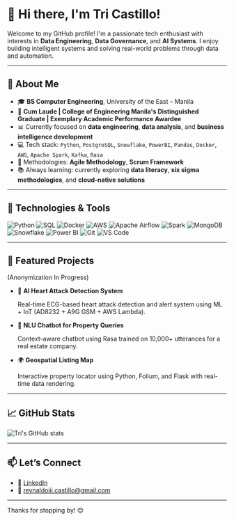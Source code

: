# 👋 Hi there, I'm Tri Castillo!

Welcome to my GitHub profile! I'm a passionate tech enthusiast with interests in **Data Engineering**, **Data Governance**, and **AI Systems**. I enjoy building intelligent systems and solving real-world problems through data and automation.

---

## 💼 About Me

- 🎓 **BS Computer Engineering**, University of the East – Manila  
- 🏅 **Cum Laude | College of Engineering Manila's Distinguished Graduate | Exemplary Academic Performance Awardee**
- 📊 Currently focused on **data engineering**, **data analysis**, and **business intelligence development**
- 💻 Tech stack: `Python`, `PostgreSQL`, `Snowflake`, `PowerBI`, `Pandas`, `Docker`, `AWS`, `Apache Spark`, `Kafka`, `Rasa`
- 🧠 Methodologies: **Agile Methodology**, **Scrum Framework**
- 📚 Always learning: currently exploring **data literacy**, **six sigma methodologies**, and **cloud-native solutions**

---

## 🔧 Technologies & Tools

![Python](https://img.shields.io/badge/-Python-3776AB?style=flat&logo=python&logoColor=white)
![SQL](https://img.shields.io/badge/-SQL-4479A1?style=flat&logo=postgresql&logoColor=white)
![Docker](https://img.shields.io/badge/-Docker-2496ED?style=flat&logo=docker&logoColor=white)
![AWS](https://img.shields.io/badge/-AWS-232F3E?style=flat&logo=amazon-aws&logoColor=white)
![Apache Airflow](https://img.shields.io/badge/-Airflow-017CEE?style=flat&logo=apache-airflow&logoColor=white)
![Spark](https://img.shields.io/badge/-Apache%20Spark-E25A1C?style=flat&logo=apachespark&logoColor=white)
![MongoDB](https://img.shields.io/badge/-MongoDB-47A248?style=flat&logo=mongodb&logoColor=white)
![Snowflake](https://img.shields.io/badge/-Snowflake-56B9EB?style=flat&logo=snowflake&logoColor=white)
![Power BI](https://img.shields.io/badge/-Power%20BI-F2C811?style=flat&logo=power-bi&logoColor=black)
![Git](https://img.shields.io/badge/-Git-F05032?style=flat&logo=git&logoColor=white)
![VS Code](https://img.shields.io/badge/-VSCode-007ACC?style=flat&logo=visual-studio-code&logoColor=white)

---

## 🚀 Featured Projects 
(Anonymization In Progress)

- 🔬 **AI Heart Attack Detection System** 

  Real-time ECG-based heart attack detection and alert system using ML + IoT (AD8232 + A9G GSM + AWS Lambda).

- 🤖 **NLU Chatbot for Property Queries**

  Context-aware chatbot using Rasa trained on 10,000+ utterances for a real estate company.

- 🌍 **Geospatial Listing Map**

  Interactive property locator using Python, Folium, and Flask with real-time data rendering.

---

## 📈 GitHub Stats

![Tri's GitHub stats](https://github-readme-stats.vercel.app/api?username=TriCastillo&show_icons=true&theme=tokyonight)

---

## 📫 Let’s Connect

- 💼 [LinkedIn](https://www.linkedin.com/in/reynaldo-iii-castillo-975120303/)
- 📨 reynaldoiii.castillo@gmail.com

---

Thanks for stopping by! 😊
